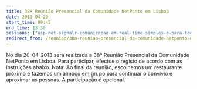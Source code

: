 ```yaml
---
title: 38ª Reunião Presencial da Comunidade NetPonto em Lisboa
date: 2013-04-20
start_time: 09:45
end_time: 13:30
sessions: ["asp-net-signalr-comunicacao-em-real-time-simples-e-para-todo-mundo","x-c-rm-como-plataforma-de-desenvolvimento-rapido"]
redirect_from: /reuniao/38a-reuniao-presencial-da-comunidade-netponto-em-lisboa/
---
```

No dia 20-04-2013 será realizada a 38ª Reunião Presencial da Comunidade NetPonto em Lisboa. Para participar, efectue o registo de acordo com as instruções abaixo.
Nota: Ao final da reunião, escolhemos um restaurante próximo e fazemos um almoço em grupo para continuar o convívio e aproximar as pessoas. A participação é opcional.